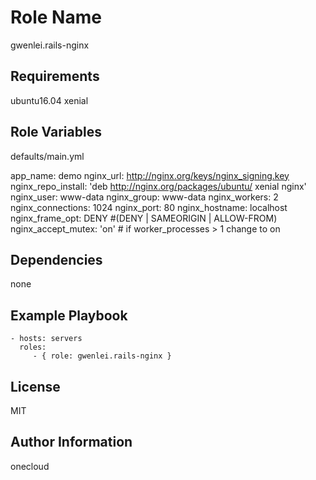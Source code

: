 Role Name
=========
gwenlei.rails-nginx

Requirements
------------
ubuntu16.04 xenial

Role Variables
--------------
defaults/main.yml

app_name: demo
nginx_url: http://nginx.org/keys/nginx_signing.key
nginx_repo_install: 'deb http://nginx.org/packages/ubuntu/ xenial nginx'
nginx_user: www-data
nginx_group: www-data
nginx_workers: 2
nginx_connections: 1024
nginx_port: 80
nginx_hostname: localhost
nginx_frame_opt: DENY #(DENY | SAMEORIGIN | ALLOW-FROM)
nginx_accept_mutex: 'on' # if worker_processes > 1 change to on

Dependencies
------------
none

Example Playbook
----------------

    - hosts: servers
      roles:
         - { role: gwenlei.rails-nginx }

License
-------
MIT

Author Information
------------------
onecloud
